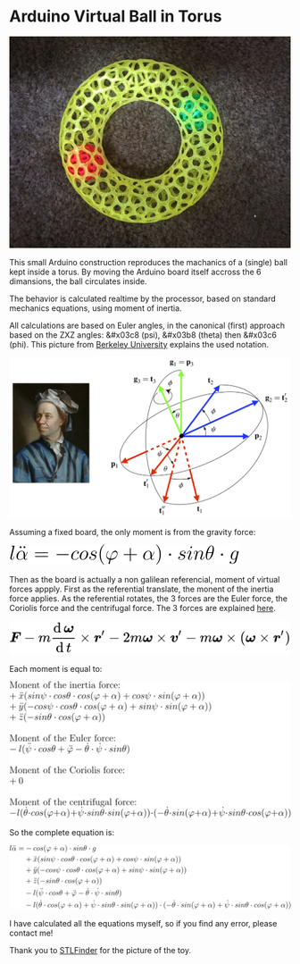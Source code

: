 # Arduino Virtual Ball in Torus

![My Toy](./sphere_in_torus_toy.png)

This small Arduino construction reproduces the machanics of a (single) ball kept inside a torus. By moving the Arduino board itself accross the 6 dimansions, the ball circulates inside.

The behavior is calculated realtime by the processor, based on standard mechanics equations, using moment of inertia.

All calculations are based on Euler angles, in the canonical (first) approach based on the ZXZ angles: &#x03c8 (psi), &#x03b8 (theta) then &#x03c6 (phi). This picture from [Berkeley University](https://rotations.berkeley.edu/the-euler-angle-parameterization/) explains the used notation.

![Euler angles](./euler-angles.png)

Assuming a fixed board, the only moment is from the gravity force:

![Moment from gravity force](./equ-gravity.svg)

Then as the board is actually a non galilean referencial, moment of virtual forces appply. First as the referential translate, the monent of the inertia force applies. As the referential rotates, the 3 forces are the Euler force, the Coriolis force and the centrifugal force. The 3 forces are explained [here](https://en.wikipedia.org/wiki/Coriolis_force).

![Non Galilean virtual forces](./non_galilean_virtual_forces.svg)

Each moment is equal to:

![Non Galilean virtual forces](./equ-virtualForces.svg)

So the complete equation is:

![Complete equation](./equ-complete.svg)

I have calculated all the equations myself, so if you find any error, please contact me!

Thank you to [STLFinder](https://www.stlfinder.com/model/voronoi-donut-with-holes-inside-saX8Zuwv/659237/) for the picture of the toy.